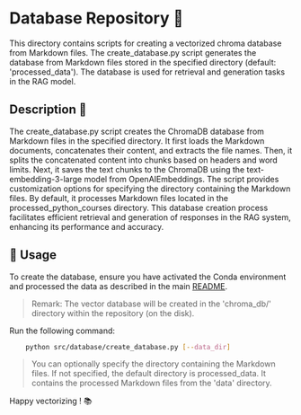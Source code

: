 # Database Repository 📁

This directory contains scripts for creating a vectorized chroma database from Markdown files. The create_database.py script generates the database from Markdown files stored in the specified directory (default: 'processed_data'). The database is used for retrieval and generation tasks in the RAG model.

## Description 📄

The create_database.py script creates the ChromaDB database from Markdown files in the specified directory. It first loads the Markdown documents, concatenates their content, and extracts the file names. Then, it splits the concatenated content into chunks based on headers and word limits. Next, it saves the text chunks to the ChromaDB using the text-embedding-3-large model from OpenAIEmbeddings. The script provides customization options for specifying the directory containing the Markdown files. By default, it processes Markdown files located in the processed_python_courses directory. This database creation process facilitates efficient retrieval and generation of responses in the RAG system, enhancing its performance and accuracy.



## 📝 Usage

To create the database, ensure you have activated the Conda environment and processed the data as described in the main [README](../../README.md).

> Remark: The vector database will be created in the 'chroma_db/' directory within the repository (on the disk).

Run the following command:

```bash
    python src/database/create_database.py [--data_dir]
```

> You can optionally specify the directory containing the Markdown files. If not specified, the default directory is processed_data. It contains the processed Markdown files from the 'data' directory.


Happy vectorizing ! 📚
